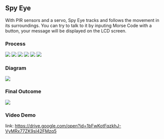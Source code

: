 ## Spy Eye
  With PIR sensors and a servo, Spy Eye tracks and follows the movement in its surroundings. You can try to talk to it by inputing Morse Code with a button, your message will be displayed on the LCD screen.

### Process
<html>
  <img src = "https://github.com/JinghanLuo/DigitalElectronics/blob/master/Final/images/lcd.JPG">
</html>
<html>
  <img src = "https://github.com/JinghanLuo/DigitalElectronics/blob/master/Final/images/wired.JPG">
</html>
<html>
  <img src = "https://github.com/JinghanLuo/DigitalElectronics/blob/master/Final/images/box.JPG">
</html>
<html>
  <img src = "https://github.com/JinghanLuo/DigitalElectronics/blob/master/Final/images/boxed.JPG">
</html>
<html>
  <img src = "https://github.com/JinghanLuo/DigitalElectronics/blob/master/Final/images/boxtop.JPG">
</html>
<html>
  <img src = "https://github.com/JinghanLuo/DigitalElectronics/blob/master/Final/images/eyecube.jpg">
</html>

### Diagram
<html>
  <img src = "https://github.com/JinghanLuo/DigitalElectronics/blob/master/Final/images/schematic_final.jpg">
</html>

### Final Outcome
<html>
  <img src = "https://github.com/JinghanLuo/DigitalElectronics/blob/master/Final/images/spyeye.jpg">
</html>

### Video Demo
link: https://drive.google.com/open?id=1bFwKotFqzkhJ-VyMRx77ZK9sI42FMzq5
